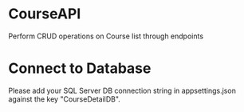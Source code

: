 # CourseAPI
Perform CRUD operations on Course list through endpoints

# Connect to Database
Please add your SQL Server DB connection string in appsettings.json against the key "CourseDetailDB".
